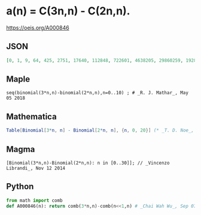 # a\(n\) \= C\(3n,n\) \- C\(2n,n\)\.
https://oeis.org/A000846
## JSON
```JSON
[0, 1, 9, 64, 425, 2751, 17640, 112848, 722601, 4638205, 29860259, 192831288, 1248973544, 8112024844, 52820112480, 344712308064, 2254247833257, 14768735480505, 96917273443305, 636948624057900, 4191706659276675, 27618897144488595, 182181063882796680]
```
## Maple
```Maple
seq(binomial(3*n,n)-binomial(2*n,n),n=0..10) ; # _R. J. Mathar_, May 05 2018
```
## Mathematica
```Mathematica
Table[Binomial[3*n, n] - Binomial[2*n, n], {n, 0, 20}] (* _T. D. Noe_, Jun 20 2012 *)
```
## Magma
```Magma
[Binomial(3*n,n)-Binomial(2*n,n): n in [0..30]]; // _Vincenzo Librandi_, Nov 12 2014
```
## Python
```Python
from math import comb
def A000846(n): return comb(3*n,n)-comb(n<<1,n) # _Chai Wah Wu_, Sep 07 2022
```

